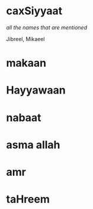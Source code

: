 # caxSiyyaat
*all the names that are mentioned*

Jibreel, Mikaeel

# makaan
# Hayyawaan
# nabaat
# asma allah
# amr
# taHreem
